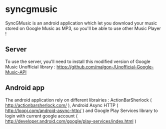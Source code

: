 syncgmusic
==========

SyncGMusic is an android application which let you download your music stored on Google Music as MP3, so you'll be able to use other Music Player !

Server
------

To use the server, you'll need to install this modified version of Google Music Unofficial library : https://github.com/malgon-/Unofficial-Google-Music-API

Android app
------

The android application rely on different librairies : ActionBarSherlock ( http://actionbarsherlock.com/ ), Android Async HTTP ( http://loopj.com/android-async-http/ ) and Google Play Services library to login with current google account ( http://developer.android.com/google/play-services/index.html ) 